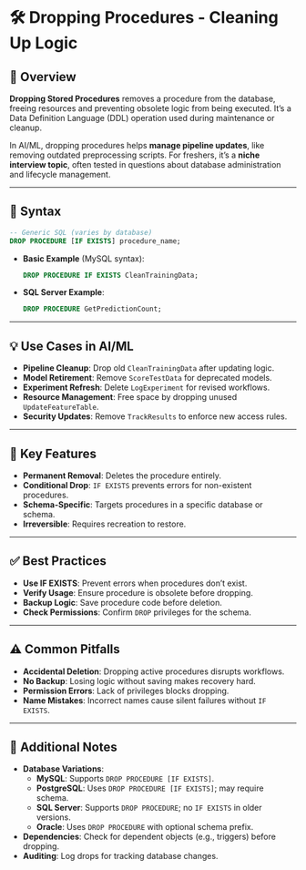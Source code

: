 # 🛠️ Dropping Procedures - Cleaning Up Logic

## 🌟 Overview

**Dropping Stored Procedures** removes a procedure from the database, freeing resources and preventing obsolete logic from being executed. It’s a Data Definition Language (DDL) operation used during maintenance or cleanup.

In AI/ML, dropping procedures helps **manage pipeline updates**, like removing outdated preprocessing scripts. For freshers, it’s a **niche interview topic**, often tested in questions about database administration and lifecycle management.

---

## 📜 Syntax

```sql
-- Generic SQL (varies by database)
DROP PROCEDURE [IF EXISTS] procedure_name;
```

- **Basic Example** (MySQL syntax):
  ```sql
  DROP PROCEDURE IF EXISTS CleanTrainingData;
  ```
- **SQL Server Example**:
  ```sql
  DROP PROCEDURE GetPredictionCount;
  ```

---

## 💡 Use Cases in AI/ML

- **Pipeline Cleanup**: Drop old `CleanTrainingData` after updating logic.
- **Model Retirement**: Remove `ScoreTestData` for deprecated models.
- **Experiment Refresh**: Delete `LogExperiment` for revised workflows.
- **Resource Management**: Free space by dropping unused `UpdateFeatureTable`.
- **Security Updates**: Remove `TrackResults` to enforce new access rules.

---

## 🔑 Key Features

- **Permanent Removal**: Deletes the procedure entirely.
- **Conditional Drop**: `IF EXISTS` prevents errors for non-existent procedures.
- **Schema-Specific**: Targets procedures in a specific database or schema.
- **Irreversible**: Requires recreation to restore.

---

## ✅ Best Practices

- **Use IF EXISTS**: Prevent errors when procedures don’t exist.
- **Verify Usage**: Ensure procedure is obsolete before dropping.
- **Backup Logic**: Save procedure code before deletion.
- **Check Permissions**: Confirm `DROP` privileges for the schema.

---

## ⚠️ Common Pitfalls

- **Accidental Deletion**: Dropping active procedures disrupts workflows.
- **No Backup**: Losing logic without saving makes recovery hard.
- **Permission Errors**: Lack of privileges blocks dropping.
- **Name Mistakes**: Incorrect names cause silent failures without `IF EXISTS`.

---

## 📝 Additional Notes

- **Database Variations**:
  - **MySQL**: Supports `DROP PROCEDURE [IF EXISTS]`.
  - **PostgreSQL**: Uses `DROP PROCEDURE [IF EXISTS]`; may require schema.
  - **SQL Server**: Supports `DROP PROCEDURE`; no `IF EXISTS` in older versions.
  - **Oracle**: Uses `DROP PROCEDURE` with optional schema prefix.
- **Dependencies**: Check for dependent objects (e.g., triggers) before dropping.
- **Auditing**: Log drops for tracking database changes.